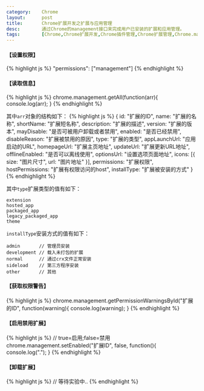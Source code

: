 ```yaml
---
category:    Chrome
layout:      post
title:       Chrome扩展开发之扩展与应用管理
desc:        通过Chrome的management接口来完成用户已安装的扩展和应用管理。
tags:        [Chrome,Chrome扩展开发,Chrome插件管理,Chrome扩展管理,Chrome.management]
---
```

#### 【设置权限】
{% highlight js %}
"permissions": ["management"]
{% endhighlight %}

#### 【读取信息】
{% highlight js %}
chrome.management.getAll(function(arr){
    console.log(arr);
}
{% endhighlight %}

其中`arr`对象的结构如下：
{% highlight js %}
{
    id: "扩展的ID",
    name: "扩展的名称",
    shortName: "扩展短名称",
    description: "扩展的描述",
    version: "扩展的版本",
    mayDisable: "是否可被用户卸载或者禁用",
    enabled: "是否已经禁用",
    disableReason: "扩展被禁用的原因",
    type: "扩展的类型",
    appLaunchUrl: "应用启动的URL",
    homepageUrl: "扩展主页地址",
    updateUrl: "扩展更新URL地址",
    offlineEnabled: "是否可以离线使用",
    optionsUrl: "设置选项页面地址",
    icons: [{
        size: "图片尺寸",
        url: "图片地址"
    }],
    permissions: "扩展权限",
    hostPermissions: "扩展有权限访问的host",
    installType: "扩展被安装的方式"
}
{% endhighlight %}

其中`type`扩展类型的值有如下：

	extension
    hosted_app
    packaged_app
    legacy_packaged_app
    theme

`installType`安装方式的值有如下：

    admin       // 管理员安装
    development // 载入未打包的扩展
    normal      // 通过crx文件正常安装
    sideload    // 第三方程序安装
    other       // 其他

#### 【获取权限警告】
{% highlight js %}
chrome.management.getPermissionWarningsById("扩展的ID", function(warning){
    console.log(warning);
}
{% endhighlight %}

#### 【启用禁用扩展】
{% highlight js %}
// true=启用;false=禁用
chrome.management.setEnabled("扩展ID", false, function(){
    console.log(".");
}
{% endhighlight %}

#### 【卸载扩展】
{% highlight js %}
// 等待实验中..
{% endhighlight %}